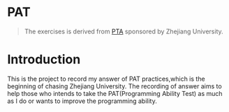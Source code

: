 # PAT

> The exercises is derived from [PTA](https://pintia.cn/problem-sets?tab=0) sponsored by Zhejiang University.

# Introduction
This is the project to record my answer of PAT practices,which is the beginning of chasing Zhejiang University. The recording of answer aims to help those who intends to take the PAT(Programming Ability Test) as much as I do or wants to improve the programming ability. 
